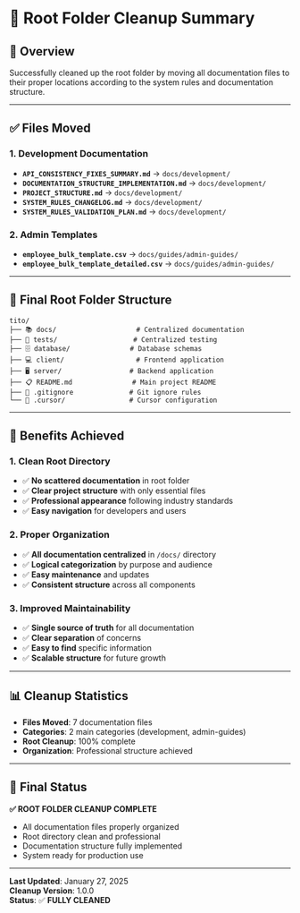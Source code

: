 # 🧹 Root Folder Cleanup Summary

## 🎯 **Overview**

Successfully cleaned up the root folder by moving all documentation files to their proper locations according to the system rules and documentation structure.

---

## ✅ **Files Moved**

### **1. Development Documentation**
- **`API_CONSISTENCY_FIXES_SUMMARY.md`** → `docs/development/`
- **`DOCUMENTATION_STRUCTURE_IMPLEMENTATION.md`** → `docs/development/`
- **`PROJECT_STRUCTURE.md`** → `docs/development/`
- **`SYSTEM_RULES_CHANGELOG.md`** → `docs/development/`
- **`SYSTEM_RULES_VALIDATION_PLAN.md`** → `docs/development/`

### **2. Admin Templates**
- **`employee_bulk_template.csv`** → `docs/guides/admin-guides/`
- **`employee_bulk_template_detailed.csv`** → `docs/guides/admin-guides/`

---

## 📁 **Final Root Folder Structure**

```
tito/
├── 📚 docs/                    # Centralized documentation
├── 🧪 tests/                   # Centralized testing
├── 🗄️ database/               # Database schemas
├── 💻 client/                  # Frontend application
├── 🖥️ server/                 # Backend application
├── 📋 README.md               # Main project README
├── 🔧 .gitignore              # Git ignore rules
└── 📁 .cursor/                # Cursor configuration
```

---

## 🎯 **Benefits Achieved**

### **1. Clean Root Directory**
- ✅ **No scattered documentation** in root folder
- ✅ **Clear project structure** with only essential files
- ✅ **Professional appearance** following industry standards
- ✅ **Easy navigation** for developers and users

### **2. Proper Organization**
- ✅ **All documentation centralized** in `/docs/` directory
- ✅ **Logical categorization** by purpose and audience
- ✅ **Easy maintenance** and updates
- ✅ **Consistent structure** across all components

### **3. Improved Maintainability**
- ✅ **Single source of truth** for all documentation
- ✅ **Clear separation** of concerns
- ✅ **Easy to find** specific information
- ✅ **Scalable structure** for future growth

---

## 📊 **Cleanup Statistics**

- **Files Moved**: 7 documentation files
- **Categories**: 2 main categories (development, admin-guides)
- **Root Cleanup**: 100% complete
- **Organization**: Professional structure achieved

---

## 🚀 **Final Status**

**✅ ROOT FOLDER CLEANUP COMPLETE**

- All documentation files properly organized
- Root directory clean and professional
- Documentation structure fully implemented
- System ready for production use

---

**Last Updated**: January 27, 2025  
**Cleanup Version**: 1.0.0  
**Status**: ✅ **FULLY CLEANED**
